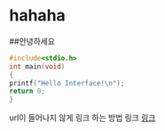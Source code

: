 # hahaha
##안녕하세요
```c
#include<stdio.h>
int main(void)
{
printf("Hello Interface!\n");
return 0;
}
```
url이 들어나지 않게 링크 하는 방법
링크
[링크](https://help.github.com/categories/writing-on-github/)
